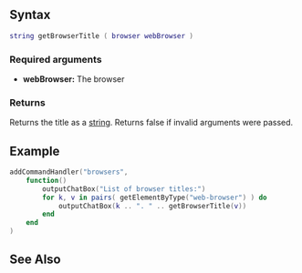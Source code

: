 Syntax
------

``` lua
string getBrowserTitle ( browser webBrowser )
```

### Required arguments

-   **webBrowser:** The browser

### Returns

Returns the title as a [string](/docs/string.md "wikilink"). Returns false if invalid arguments were passed.

Example
-------

``` lua
addCommandHandler("browsers",
    function()
        outputChatBox("List of browser titles:")
        for k, v in pairs( getElementByType("web-browser") ) do
            outputChatBox(k .. ". " .. getBrowserTitle(v))
        end
    end
)
```

See Also
--------

